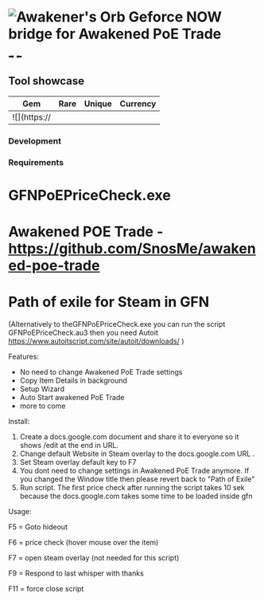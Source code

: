 # ![Awakener's Orb](https://web.poecdn.com/image/Art/2DItems/Currency/TransferOrb.png) Geforce NOW bridge for Awakened PoE Trade


➡  ⬅

## Tool showcase

| Gem | Rare | Unique | Currency |
|-----|------|--------|----------|
| ![](https:// | 

### Development


### Requirements

# GFNPoEPriceCheck.exe

# Awakened POE Trade - https://github.com/SnosMe/awakened-poe-trade

# Path of exile for Steam in GFN

(Alternatively to theGFNPoEPriceCheck.exe you can run the script GFNPoEPriceCheck.au3 then you need Autoit
https://www.autoitscript.com/site/autoit/downloads/ ) 


Features:
- No need to change Awakened PoE Trade settings
- Copy Item Details in background
- Setup Wizard
- Auto Start awakened PoE Trade
- more to come

Install:
1. Create a docs.google.com document and share it to everyone so it shows /edit at the end in URL.
2. Change default Website in Steam overlay to the docs.google.com URL .
3. Set Steam overlay default key to F7
4. You dont need to change settings in Awakened PoE Trade anymore. If you changed the Window title then please revert back to "Path of Exile"
5. Run script. 
   The first price check after running the script takes 10 sek because the docs.google.com takes some time to be loaded inside gfn  

Usage:


F5 = Goto hideout 

F6 = price check (hover mouse over the item) 

F7 = open steam overlay (not needed for this script) 

F9 = Respond to last whisper with thanks 

F11 = force close script 

